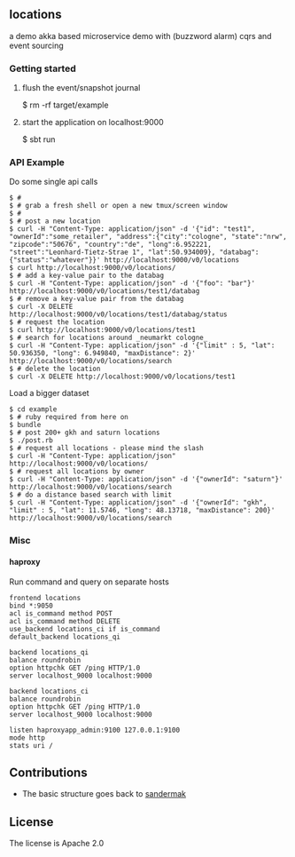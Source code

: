 ## locations

a demo akka based microservice demo with (buzzword alarm) cqrs and event sourcing

### Getting started

1. flush the event/snapshot journal

    $ rm -rf target/example

2. start the application on localhost:9000

    $ sbt run

### API Example


  Do some single api calls

    $ #
    $ # grab a fresh shell or open a new tmux/screen window
    $ #
    $ # post a new location
    $ curl -H "Content-Type: application/json" -d '{"id": "test1", "ownerId":"some_retailer", "address":{"city":"cologne", "state":"nrw", "zipcode":"50676", "country":"de", "long":6.952221, "street":"Leonhard-Tietz-Strae 1", "lat":50.934009}, "databag":{"status":"whatever"}}' http://localhost:9000/v0/locations
    $ curl http://localhost:9000/v0/locations/
    $ # add a key-value pair to the databag
    $ curl -H "Content-Type: application/json" -d '{"foo": "bar"}' http://localhost:9000/v0/locations/test1/databag
    $ # remove a key-value pair from the databag
    $ curl -X DELETE http://localhost:9000/v0/locations/test1/databag/status
    $ # request the location
    $ curl http://localhost:9000/v0/locations/test1
    $ # search for locations around _neumarkt cologne_
    $ curl -H "Content-Type: application/json" -d '{"limit" : 5, "lat": 50.936350, "long": 6.949840, "maxDistance": 2}' http://localhost:9000/v0/locations/search
    $ # delete the location
    $ curl -X DELETE http://localhost:9000/v0/locations/test1

  Load a bigger dataset

    $ cd example
    $ # ruby required from here on
    $ bundle
    $ # post 200+ gkh and saturn locations
    $ ./post.rb
    $ # request all locations - please mind the slash
    $ curl -H "Content-Type: application/json" http://localhost:9000/v0/locations/
    $ # request all locations by owner
    $ curl -H "Content-Type: application/json" -d '{"ownerId": "saturn"}' http://localhost:9000/v0/locations/search
    $ # do a distance based search with limit
    $ curl -H "Content-Type: application/json" -d '{"ownerId": "gkh", "limit" : 5, "lat": 11.5746, "long": 48.13718, "maxDistance": 200}' http://localhost:9000/v0/locations/search

### Misc

#### haproxy

Run command and query on separate hosts

    frontend locations
    bind *:9050
    acl is_command method POST
    acl is_command method DELETE
    use_backend locations_ci if is_command
    default_backend locations_qi

    backend locations_qi
    balance roundrobin
    option httpchk GET /ping HTTP/1.0
    server localhost_9000 localhost:9000

    backend locations_ci
    balance roundrobin
    option httpchk GET /ping HTTP/1.0
    server localhost_9000 localhost:9000

    listen haproxyapp_admin:9100 127.0.0.1:9100
    mode http
    stats uri /

## Contributions

* The basic structure goes back to [sandermak](https://github.com/sandermak/akka-eventsourcing)

## License

The license is Apache 2.0

